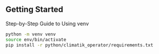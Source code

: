 ## Getting Started

Step-by-Step Guide to Using venv
```sh
python -m venv venv
source env/bin/activate
pip install -r python/climatik_operator/requirements.txt
```
